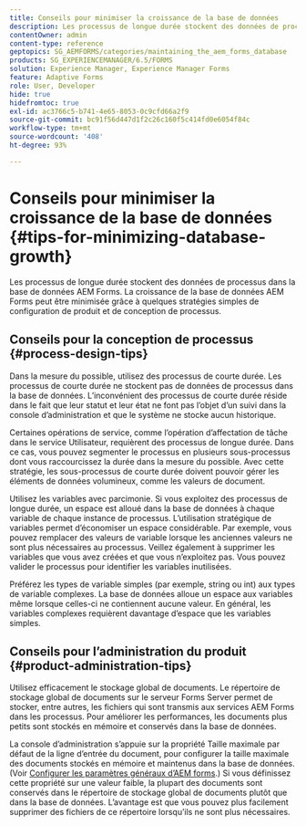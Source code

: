 ```yaml
---
title: Conseils pour minimiser la croissance de la base de données
description: Les processus de longue durée stockent des données de processus dans la base de données AEM Forms. La croissance de la base de données AEM Forms peut être minimisée grâce à quelques stratégies simples de configuration de produit et de conception de processus.
contentOwner: admin
content-type: reference
geptopics: SG_AEMFORMS/categories/maintaining_the_aem_forms_database
products: SG_EXPERIENCEMANAGER/6.5/FORMS
solution: Experience Manager, Experience Manager Forms
feature: Adaptive Forms
role: User, Developer
hide: true
hidefromtoc: true
exl-id: ac3766c5-b741-4e65-8053-0c9cfd66a2f9
source-git-commit: bc91f56d447d1f2c26c160f5c414fd0e6054f84c
workflow-type: tm+mt
source-wordcount: '408'
ht-degree: 93%

---
```


# Conseils pour minimiser la croissance de la base de données {#tips-for-minimizing-database-growth}

Les processus de longue durée stockent des données de processus dans la base de données AEM Forms. La croissance de la base de données AEM Forms peut être minimisée grâce à quelques stratégies simples de configuration de produit et de conception de processus.

## Conseils pour la conception de processus {#process-design-tips}

Dans la mesure du possible, utilisez des processus de courte durée. Les processus de courte durée ne stockent pas de données de processus dans la base de données. L’inconvénient des processus de courte durée réside dans le fait que leur statut et leur état ne font pas l’objet d’un suivi dans la console d’administration et que le système ne stocke aucun historique.

Certaines opérations de service, comme l’opération d’affectation de tâche dans le service Utilisateur, requièrent des processus de longue durée. Dans ce cas, vous pouvez segmenter le processus en plusieurs sous-processus dont vous raccourcissez la durée dans la mesure du possible. Avec cette stratégie, les sous-processus de courte durée doivent pouvoir gérer les éléments de données volumineux, comme les valeurs de document.

Utilisez les variables avec parcimonie. Si vous exploitez des processus de longue durée, un espace est alloué dans la base de données à chaque variable de chaque instance de processus. L’utilisation stratégique de variables permet d’économiser un espace considérable. Par exemple, vous pouvez remplacer des valeurs de variable lorsque les anciennes valeurs ne sont plus nécessaires au processus. Veillez également à supprimer les variables que vous avez créées et que vous n’exploitez pas. Vous pouvez valider le processus pour identifier les variables inutilisées.

Préférez les types de variable simples (par exemple, string ou int) aux types de variable complexes. La base de données alloue un espace aux variables même lorsque celles-ci ne contiennent aucune valeur. En général, les variables complexes requièrent davantage d’espace que les variables simples.

## Conseils pour l’administration du produit {#product-administration-tips}

Utilisez efficacement le stockage global de documents. Le répertoire de stockage global de documents sur le serveur Forms Server permet de stocker, entre autres, les fichiers qui sont transmis aux services AEM Forms dans les processus. Pour améliorer les performances, les documents plus petits sont stockés en mémoire et conservés dans la base de données.

La console d’administration s’appuie sur la propriété Taille maximale par défaut de la ligne d’entrée du document, pour configurer la taille maximale des documents stockés en mémoire et maintenus dans la base de données. (Voir [Configurer les paramètres généraux d’AEM forms](/help/forms/using/admin-help/configure-general-aem-forms-settings.md#configure-general-aem-forms-settings).) Si vous définissez cette propriété sur une valeur faible, la plupart des documents sont conservés dans le répertoire de stockage global de documents plutôt que dans la base de données. L’avantage est que vous pouvez plus facilement supprimer des fichiers de ce répertoire lorsqu’ils ne sont plus nécessaires.
